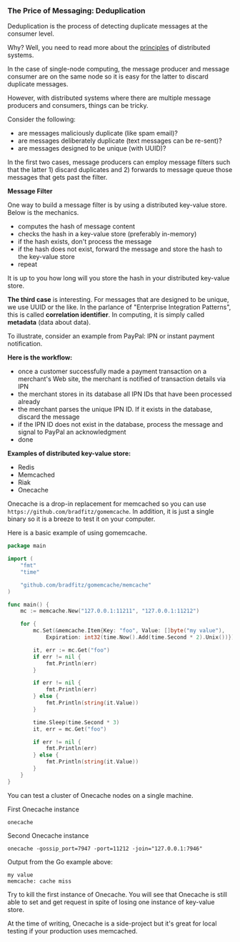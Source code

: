 <script>
  (function(i,s,o,g,r,a,m){i['GoogleAnalyticsObject']=r;i[r]=i[r]||function(){
  (i[r].q=i[r].q||[]).push(arguments)},i[r].l=1*new Date();a=s.createElement(o),
  m=s.getElementsByTagName(o)[0];a.async=1;a.src=g;m.parentNode.insertBefore(a,m)
  })(window,document,'script','//www.google-analytics.com/analytics.js','ga');

  ga('create', 'UA-71257746-1', 'auto');
  ga('send', 'pageview');

</script>

### The Price of Messaging: Deduplication

Deduplication is the process of detecting duplicate messages at the consumer level.

Why? Well, you need to read more about the [principles](https://github.com/IrisMQ/book/blob/master/patterns/principles.md) of distributed systems.

In the case of single-node computing, the message producer and message consumer are on the same node so it is easy for the latter to discard  duplicate messages.

However, with distributed systems where there are multiple message producers and consumers, things can be tricky.

Consider the following: 

- are messages maliciously duplicate (like spam email)?
- are messages deliberately duplicate (text messages can be re-sent)?
- are messages designed to be unique (with UUID)?


In the first two cases, message producers can employ message filters such that the latter 1) discard duplicates and 2) forwards to message queue those messages that gets past the filter.


**Message Filter**

One way to build a message filter is by using a distributed key-value store. Below is the mechanics.

- computes the hash of message content
- checks the hash in a key-value store (preferably in-memory)
- if the hash exists, don't process the message
- if the hash does not exist, forward the message and store the hash to the key-value store
- repeat

It is up to you how long will you store the hash in your distributed key-value store.

**The third case** is interesting. For messages that are designed to be unique, we use UUID or the like. In the parlance of "Enterprise Integration Patterns", this is called **correlation identifier**. In computing, it is simply called **metadata** (data about data).

To illustrate, consider an example from PayPal: IPN or instant payment notification.

**Here is the workflow:**

- once a customer successfully made a payment transaction on a merchant's Web site, the merchant is notified of transaction details via IPN
- the merchant stores in its database all IPN IDs that have been processed already
- the merchant parses the unique IPN ID. If it exists in the database, discard the message
- if the IPN ID does not exist in the database, process the message and signal to PayPal an acknowledgment
- done

**Examples of distributed key-value store:**

- Redis
- Memcached
- Riak
- Onecache

Onecache is a drop-in replacement for memcached so you can use ```https://github.com/bradfitz/gomemcache```. In addition, it is just a single binary so it is a breeze to test it on your computer.

Here is a basic example of using gomemcache.

```go
package main

import (
	"fmt"
	"time"

	"github.com/bradfitz/gomemcache/memcache"
)

func main() {
	mc := memcache.New("127.0.0.1:11211", "127.0.0.1:11212")

	for {
		mc.Set(&memcache.Item{Key: "foo", Value: []byte("my value"),
			Expiration: int32(time.Now().Add(time.Second * 2).Unix())})

		it, err := mc.Get("foo")
		if err != nil {
			fmt.Println(err)
		}

		if err != nil {
			fmt.Println(err)
		} else {
			fmt.Println(string(it.Value))
		}

		time.Sleep(time.Second * 3)
		it, err = mc.Get("foo")

		if err != nil {
			fmt.Println(err)
		} else {
			fmt.Println(string(it.Value))
		}
	}
}
```

You can test a cluster of Onecache nodes on a single machine.

First Onecache instance

```
onecache
```

Second Onecache instance

```
onecache -gossip_port=7947 -port=11212 -join="127.0.0.1:7946"
```

Output from the Go example above:

```
my value
memcache: cache miss
```

Try to kill the first instance of Onecache. You will see that Onecache is still able to set and get request in spite of losing one instance of key-value store.

At the time of writing, Onecache is a side-project but it's great for local testing if your production uses memcached.
